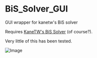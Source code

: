 # BiS_Solver_GUI
GUI wrapper for kanetw's BiS solver

Requires [KaneTW's BiS Solver](https://github.com/KaneTW/FFXIVBisSolver) (of course?).

Very little of this has been tested.

![Image](http://i.imgur.com/QRF99iO.png)
